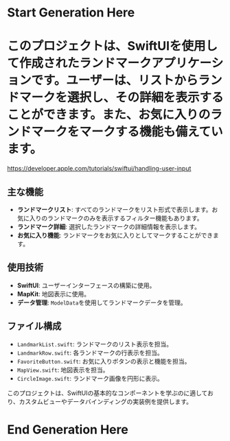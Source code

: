 # Start Generation Here
# このプロジェクトは、SwiftUIを使用して作成されたランドマークアプリケーションです。ユーザーは、リストからランドマークを選択し、その詳細を表示することができます。また、お気に入りのランドマークをマークする機能も備えています。

https://developer.apple.com/tutorials/swiftui/handling-user-input

## 主な機能

- **ランドマークリスト**: すべてのランドマークをリスト形式で表示します。お気に入りのランドマークのみを表示するフィルター機能もあります。
- **ランドマーク詳細**: 選択したランドマークの詳細情報を表示します。
- **お気に入り機能**: ランドマークをお気に入りとしてマークすることができます。

## 使用技術

- **SwiftUI**: ユーザーインターフェースの構築に使用。
- **MapKit**: 地図表示に使用。
- **データ管理**: `ModelData`を使用してランドマークデータを管理。

## ファイル構成

- `LandmarkList.swift`: ランドマークのリスト表示を担当。
- `LandmarkRow.swift`: 各ランドマークの行表示を担当。
- `FavoriteButton.swift`: お気に入りボタンの表示と機能を担当。
- `MapView.swift`: 地図表示を担当。
- `CircleImage.swift`: ランドマーク画像を円形に表示。

このプロジェクトは、SwiftUIの基本的なコンポーネントを学ぶのに適しており、カスタムビューやデータバインディングの実装例を提供します。
# End Generation Here
